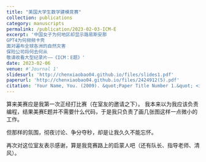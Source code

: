 ```yaml
---
title: "美国大学生数学建模竞赛"
collection: publications
category: manuscripts
permalink: /publication/2023-02-03-ICM-E
excerpt: '中国女子为何地区却显示路易斯安那
GPT4为何频频卡壳
面对遍布全球各洲的自然灾害
保险公司将何去何从
敬请收看大型纪录片——《ICM：E题》'
date: 2023-02-06
venue: #'Journal 1'
slidesurl: 'http://chenxiaobao04.github.io/files/slides1.pdf'
paperurl: 'http://chenxiaobao04.github.io/files/2424912(5).pdf'
citation: 'Your Name, You. (2009). &quot;Paper Title Number 1.&quot; <i>Journal 1</i>. 1(1).'
---
```


算来美赛应是我第一次正经打比赛（在室友的邀请之下）。
我本来以为我应该负责编程，结果美赛E题并不需要什么代码，于是我只负责了画几张图这样一点微小的工作。

但那样的氛围，彻夜讨论、争分夺秒，却是让我久久不能忘怀。

再次对这位室友表示感谢，算是我竞赛路上的启蒙人吧（还有队长、指导老师、清风）。

